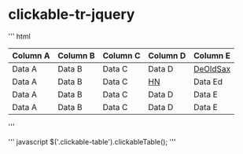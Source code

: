 # clickable-tr-jquery

''' html
  <table class="clickable-table">
    <thead>
      <tr>
        <th>Column A</th>
        <th>Column B</th>
        <th>Column C</th>
        <th>Column D</th>
        <th>Column E</th>
      </tr>
    </thead>
    <tbody>
      <tr data-href="http://google.de" data-event="eventA">
        <td>Data A</td>
        <td>Data B</td>
        <td>Data C</td>
        <td>Data D</td>
        <td><a href="http://www.deoldsax.de">DeOldSax</a></td>
      </tr>
      <tr data-event="eventC">
        <td>Data A</td>
        <td>Data B</td>
        <td>Data C</td>
        <td><a href="https://news.ycombinator.com/news">HN<a/></td>
        <td>Data E</t>d
      </tr>
      <tr data-href="http://www.web.de" data-event="eventA" data-remote="false">
        <td>Data A</td>
        <td>Data B</td>
        <td>Data C</td>
        <td>Data D</td>
        <td>Data E</td>
      </tr>
      <tr data-href="http://api.jquery.com/">
        <td>Data A</td>
        <td>Data B</td>
        <td>Data C</td>
        <td>Data D</td>
        <td>Data E</td>
      </tr>
    </tbody>
  </table>

'''

''' javascript
  $('.clickable-table').clickableTable();
'''
